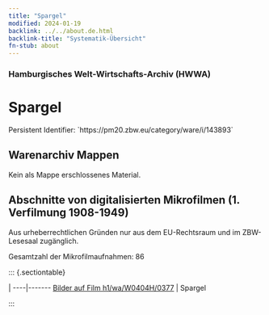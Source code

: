 ```yaml
---
title: "Spargel"
modified: 2024-01-19
backlink: ../../about.de.html
backlink-title: "Systematik-Übersicht"
fn-stub: about
---
```


### Hamburgisches Welt-Wirtschafts-Archiv (HWWA)

# Spargel

<div class="hint">Persistent Identifier: `https://pm20.zbw.eu/category/ware/i/143893`</div>







## Warenarchiv Mappen





Kein als Mappe erschlossenes Material.



<a id="filmsections" />

## Abschnitte von digitalisierten Mikrofilmen (1. Verfilmung 1908-1949)

<p>Aus urheberrechtlichen Gründen nur aus dem EU-Rechtsraum und im ZBW-Lesesaal zugänglich.</p>


<p>Gesamtzahl der Mikrofilmaufnahmen: 86</p>





::: {.sectiontable}

 | 
----|-------
<a class="btn" href="https://pm20.zbw.eu/film/h1/wa/W0404H/0377" rel="nofollow">Bilder auf Film h1/wa/W0404H/0377</a> | Spargel


:::
















